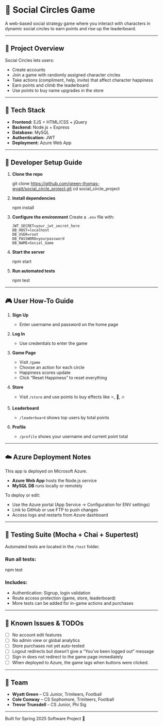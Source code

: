 
# 🎉 Social Circles Game

A web-based social strategy game where you interact with characters in dynamic social circles to earn points and rise up the leaderboard.

---

## 🧠 Project Overview

Social Circles lets users:
- Create accounts
- Join a game with randomly assigned character circles
- Take actions (compliment, help, invite) that affect character happiness
- Earn points and climb the leaderboard
- Use points to buy name upgrades in the store

---

## 🚀 Tech Stack

- **Frontend:** EJS + HTML/CSS + jQuery
- **Backend:** Node.js + Express
- **Database:** MySQL
- **Authentication:** JWT
- **Deployment:** Azure Web App

---

## 🔧 Developer Setup Guide

1. **Clone the repo**
  
   git clone https://github.com/green-thomas-wyatt/social_circle_project.git
   cd social_circle_project


2. **Install dependencies**
   
   npm install
  

3. **Configure the environment**
   Create a `.env` file with:
   ```env
   JWT_SECRET=your_jwt_secret_here
   DB_HOST=localhost
   DB_USER=root
   DB_PASSWORD=yourpassword
   DB_NAME=Social_Game
   ```

4. **Start the server**
  
    npm start
   

5. **Run automated tests**
   
   npm test


---

## 🎮 User How-To Guide

1. **Sign Up**
   - Enter username and password on the home page

2. **Log In**
   - Use credentials to enter the game

3. **Game Page**
   - Visit `/game`
   - Choose an action for each circle
   - Happiness scores update
   - Click “Reset Happiness” to reset everything

4. **Store**
   - Visit `/store` and use points to buy effects like ⭐, 💎, 🔥

5. **Leaderboard**
   - `/leaderboard` shows top users by total points

6. **Profile**
   - `/profile` shows your username and current point total

---

## ☁️ Azure Deployment Notes

This app is deployed on Microsoft Azure.

- **Azure Web App** hosts the Node.js service
- **MySQL DB** runs locally or remotely

To deploy or edit:
- Use the Azure portal (App Service → Configuration for ENV settings)
- Link to GitHub or use FTP to push changes
- Access logs and restarts from Azure dashboard

---

## 🧪 Testing Suite (Mocha + Chai + Supertest)

Automated tests are located in the `/test` folder.

### Run all tests:

npm test


### Includes:
- Authentication: Signup, login validation
- Route access protection (game, store, leaderboard)
- More tests can be added for in-game actions and purchases

---

## 🐞 Known Issues & TODOs

- [ ] No account edit features
- [ ] No admin view or global analytics
- [ ] Store purchases not yet auto-tested
- [ ] Logout redirects but doesn’t give a “You’ve been logged out” message
- [ ] Sign in does not redirect to the game page immediately
- [ ] When deployed to Azure, the game lags when buttons were clicked.

---

## 🤝 Team

- **Wyatt Green** – CS Junior, Triniteers, Football
- **Cole Conway** – CS Sophomore, Triniteers, Football
- **Trevor Truesdell** – CS Junior, Phi Sig

---

Built for Spring 2025 Software Project 🚀
